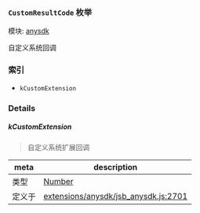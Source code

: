 ### `CustomResultCode` 枚举



模块: [anysdk](../modules/anysdk.md)


自定义系统回调


### 索引
  - `kCustomExtension`

### Details


##### kCustomExtension

> 自定义系统扩展回调

| meta | description |
|------|-------------|
| 类型 | <a href="https://developer.mozilla.org/en/JavaScript/Reference/Global_Objects/Number" class="crosslink external" target="_blank">Number</a> |
| 定义于 | [extensions/anysdk/jsb_anysdk.js:2701](https://github.com/cocos-creator/engine/blob/18c4ff6051c255c06377a9b26bc00d4567180ae4/extensions/anysdk/jsb_anysdk.js#L2701) |



